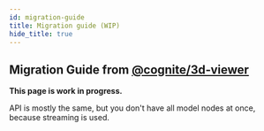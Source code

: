 ```yaml
---
id: migration-guide
title: Migration guide (WIP)
hide_title: true
---
```


## Migration Guide from [@cognite/3d‑viewer](https://github.com/cognitedata/3d-viewer)

**This page is work in progress.**

API is mostly the same, but you don't have all model nodes at once,
because streaming is used. 

<!--- TODO: write migration guide --->
<!--- notes:
* Cognite3DViewer.getIntersectionFromPixel doesn't have the model param
* Cognite3DViewer.clearCache is not supported
* Cognite3DViewer.addModel now can return any supported model type, not only cad. For cad use addCadModel
* Cognite3DViewerOptions.onLoading, use OnLoadingCallback instead of onProgress/onComplete.

# Cognite3DModel
* model getBoundingBox doesn't support nodeId parameter - use getBoundingBoxFromCdf 
* hideAllNodes doesn't support makeGray arg
* iterateNodes is not supported
* iterateSubtree is not supported
* getSubtreeNodeIds is not supported
--->

